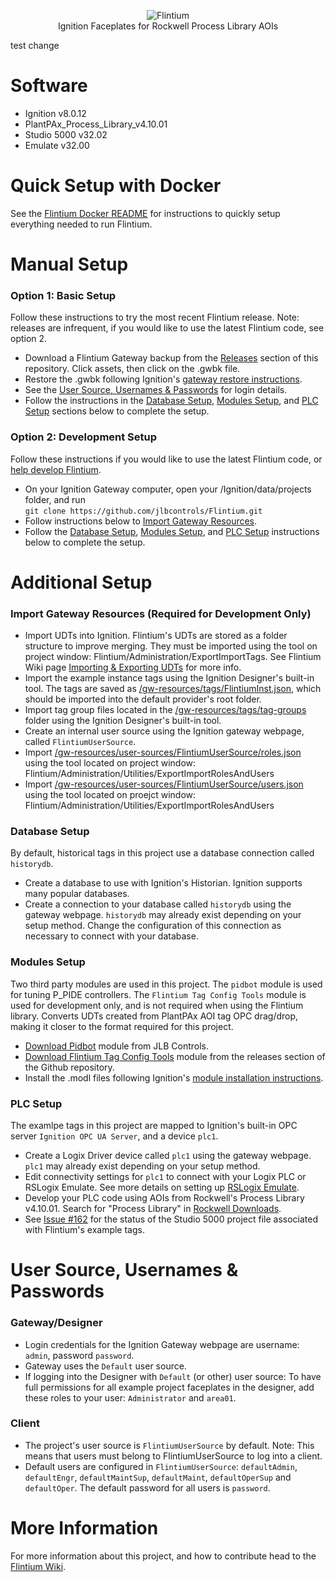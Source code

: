 <p align="center">
  <img src="https://user-images.githubusercontent.com/46946127/83900821-f093c280-a727-11ea-9bd5-7f5cd4714d05.png" alt="Flintium"/><br/>
  Ignition Faceplates for Rockwell Process Library AOIs
</p>  

test change 

# Software  
* Ignition v8.0.12   
* PlantPAx_Process_Library_v4.10.01  
* Studio 5000 v32.02  
* Emulate v32.00  

# Quick Setup with Docker
See the [Flintium Docker README](./docker/README.md) for instructions to quickly setup everything needed to run Flintium.

# Manual Setup
### Option 1: Basic Setup
Follow these instructions to try the most recent Flintium release. Note: releases are infrequent, if you would like to use the latest Flintium code, see option 2.
* Download a Flintium Gateway backup from the [Releases](../../releases) section of this repository. Click assets, then click on the .gwbk file.
* Restore the .gwbk following Ignition's [gateway restore instructions](https://docs.inductiveautomation.com/display/DOC80/Gateway+Backup+and+Restore).
* See the [User Source, Usernames & Passwords](#user-source-usernames--passwords) for login details.
* Follow the instructions in the [Database Setup](#Database-Setup), [Modules Setup](#Modules-Setup), and [PLC Setup](#PLC-Setup) sections below to complete the setup.

### Option 2: Development Setup  
Follow these instructions if you would like to use the latest Flintium code, or [help develop Flintium](https://github.com/jlbcontrols/Flintium/wiki/Contributing).
* On your Ignition Gateway computer, open your /Ignition/data/projects folder, and run  
`git clone https://github.com/jlbcontrols/Flintium.git`  
* Follow instructions below to [Import Gateway Resources](#import-gateway-resources-required-for-development-only).
* Follow the [Database Setup](#Database-Setup), [Modules Setup](#Modules-Setup), and [PLC Setup](#PLC-Setup) instructions below to complete the setup.

# Additional Setup 
### Import Gateway Resources (Required for Development Only)
* Import UDTs into Ignition. Flintium's UDTs are stored as a folder structure to improve merging. They must be imported using the tool on project window: Flintium/Administration/ExportImportTags. See Flintium Wiki page [Importing & Exporting UDTs](../../wiki/Importing-&-Exporting-UDTs) for more info.
* Import the example instance tags using the Ignition Designer's built-in tool. The tags are saved as [/gw-resources/tags/FlintiumInst.json](./gw-resources/tags/FlintiumInst.json), which should be imported into the default provider's root folder.  
* Import tag group files located in the [/gw-resources/tags/tag-groups](./gw-resources/tags/tag-groups) folder using the Ignition Designer's built-in tool.  
* Create an internal user source using the Ignition gateway webpage, called `FlintiumUserSource`.  
* Import [/gw-resources/user-sources/FlintiumUserSource/roles.json](./gw-resources/user-sources/FlintiumUserSource/roles.json) using the tool located on project window: Flintium/Administration/Utilities/ExportImportRolesAndUsers  
* Import [/gw-resources/user-sources/FlintiumUserSource/users.json](./gw-resources/user-sources/FlintiumUserSource/users.json) using the tool located on proejct window: Flintium/Administration/Utilities/ExportImportRolesAndUsers

### Database Setup
By default, historical tags in this project use a database connection called `historydb`.
* Create a database to use with Ignition's Historian. Ignition supports many popular databases.
* Create a connection to your database called `historydb` using the gateway webpage. `historydb` may already exist depending on your setup method. Change the configuration of this connection as necessary to connect with your database.

### Modules Setup
Two third party modules are used in this project. The `pidbot` module is used for tuning P_PIDE controllers. The `Flintium Tag Config Tools` module is used for development only, and is not required when using the Flintium library. Converts UDTs created from PlantPAx AOI tag OPC drag/drop, making it closer to the format required for this project.  
* [Download Pidbot](https://www.jlbcontrols.com/pidbot) module from JLB Controls.
* [Download Flintium Tag Config Tools](https://github.com/jlbcontrols/flintium-tag-config-tools) module from the releases section of the Github repository.
* Install the .modl files following Ignition's [module installation instructions](https://docs.inductiveautomation.com/display/DOC80/Installing+or+Upgrading+a+Module).

### PLC Setup
The examlpe tags in this project are mapped to Ignition's built-in OPC server `Ignition OPC UA Server`, and a device `plc1`.
* Create a Logix Driver device called `plc1` using the gateway webpage. `plc1` may already exist depending on your setup method.  
* Edit connectivity settings for `plc1` to connect with your Logix PLC or RSLogix Emulate. See more details on setting up [RSLogix Emulate](../../wiki/Setting-up-RSLogix-Emulate).
* Develop your PLC code using AOIs from Rockwell's Process Library v4.10.01. Search for "Process Library" in [Rockwell Downloads](https://compatibility.rockwellautomation.com/Pages/MultiProductDownload.aspx?crumb=112).
* See [Issue #162](../../issues/162) for the status of the Studio 5000 project file associated with Flintium's example tags.

# User Source, Usernames & Passwords
### Gateway/Designer
* Login credentials for the Ignition Gateway webpage are username: `admin`, password `password`.
* Gateway uses the `Default` user source.
* If logging into the Designer with `Default` (or other) user source: To have full permissions for all example project faceplates in the designer, add these roles to your user: `Administrator` and `area01`.
### Client
* The project's user source is `FlintiumUserSource` by default. Note: This means that users must belong to FlintiumUserSource to log into a client.  
* Default users are configured in `FlintiumUserSource`: `defaultAdmin`, `defaultEngr`, `defaultMaintSup`, `defaultMaint`, `defaultOperSup` and `defaultOper`. The default password for all users is `password`.

# More Information
For more information about this project, and how to contribute head to the [Flintium Wiki](../../wiki).
